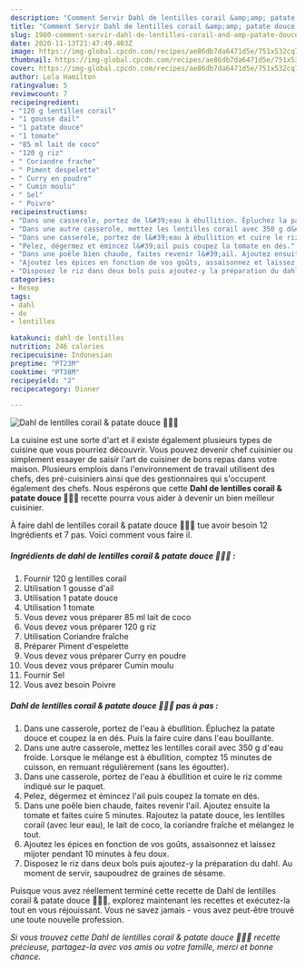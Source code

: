 ```yaml
---
description: "Comment Servir Dahl de lentilles corail &amp;amp; patate douce 🍠🥣🌱"
title: "Comment Servir Dahl de lentilles corail &amp;amp; patate douce 🍠🥣🌱"
slug: 1980-comment-servir-dahl-de-lentilles-corail-and-amp-patate-douce
date: 2020-11-13T21:47:49.403Z
image: https://img-global.cpcdn.com/recipes/ae86db7da6471d5e/751x532cq70/dahl-de-lentilles-corail-patate-douce-🍠🥣🌱-photo-principale-de-la-recette.jpg
thumbnail: https://img-global.cpcdn.com/recipes/ae86db7da6471d5e/751x532cq70/dahl-de-lentilles-corail-patate-douce-🍠🥣🌱-photo-principale-de-la-recette.jpg
cover: https://img-global.cpcdn.com/recipes/ae86db7da6471d5e/751x532cq70/dahl-de-lentilles-corail-patate-douce-🍠🥣🌱-photo-principale-de-la-recette.jpg
author: Lela Hamilton
ratingvalue: 5
reviewcount: 7
recipeingredient:
- "120 g lentilles corail"
- "1 gousse dail"
- "1 patate douce"
- "1 tomate"
- "85 ml lait de coco"
- "120 g riz"
- " Coriandre frache"
- " Piment despelette"
- " Curry en poudre"
- " Cumin moulu"
- " Sel"
- " Poivre"
recipeinstructions:
- "Dans une casserole, portez de l&#39;eau à ébullition. Épluchez la patate douce et coupez la en dés. Puis la faire cuire dans l&#39;eau bouillante."
- "Dans une autre casserole, mettez les lentilles corail avec 350 g d&#39;eau froide. Lorsque le mélange est à ébullition, comptez 15 minutes de cuisson, en remuant régulièrement (sans les égoutter)."
- "Dans une casserole, portez de l&#39;eau à ébullition et cuire le riz comme indiqué sur le paquet."
- "Pelez, dégermez et émincez l&#39;ail puis coupez la tomate en dés."
- "Dans une poêle bien chaude, faites revenir l&#39;ail. Ajoutez ensuite la tomate et faites cuire 5 minutes. Rajoutez la patate douce, les lentilles corail (avec leur eau), le lait de coco, la coriandre fraîche et mélangez le tout."
- "Ajoutez les épices en fonction de vos goûts, assaisonnez et laissez mijoter pendant 10 minutes à feu doux."
- "Disposez le riz dans deux bols puis ajoutez-y la préparation du dahl. Au moment de servir, saupoudrez de graines de sésame."
categories:
- Resep
tags:
- dahl
- de
- lentilles

katakunci: dahl de lentilles 
nutrition: 246 calories
recipecuisine: Indonesian
preptime: "PT23M"
cooktime: "PT38M"
recipeyield: "2"
recipecategory: Dinner

---
```



![Dahl de lentilles corail &amp; patate douce 🍠🥣🌱](https://img-global.cpcdn.com/recipes/ae86db7da6471d5e/751x532cq70/dahl-de-lentilles-corail-patate-douce-🍠🥣🌱-photo-principale-de-la-recette.jpg)

La cuisine est une sorte d'art et il existe également plusieurs types de cuisine que vous pourriez découvrir. Vous pouvez devenir chef cuisinier ou simplement essayer de saisir l'art de cuisiner de bons repas dans votre maison. Plusieurs emplois dans l'environnement de travail utilisent des chefs, des pré-cuisiniers ainsi que des gestionnaires qui s'occupent également des chefs. Nous espérons que cette <strong> Dahl de lentilles corail &amp; patate douce 🍠🥣🌱 </strong> recette pourra vous aider à devenir un bien meilleur cuisinier.

<!--inarticleads1-->

À faire dahl de lentilles corail &amp; patate douce 🍠🥣🌱 tue avoir besoin 12 Ingrédients et 7 pas. Voici comment vous faire il.

##### Ingrédients de dahl de lentilles corail &amp; patate douce 🍠🥣🌱 :

1. Fournir 120 g lentilles corail
1. Utilisation 1 gousse d&#39;ail
1. Utilisation 1 patate douce
1. Utilisation 1 tomate
1. Vous devez vous préparer 85 ml lait de coco
1. Vous devez vous préparer 120 g riz
1. Utilisation  Coriandre fraîche
1. Préparer  Piment d&#39;espelette
1. Vous devez vous préparer  Curry en poudre
1. Vous devez vous préparer  Cumin moulu
1. Fournir  Sel
1. Vous avez besoin  Poivre




<!--inarticleads2-->

##### Dahl de lentilles corail &amp; patate douce 🍠🥣🌱 pas à pas :

1. Dans une casserole, portez de l&#39;eau à ébullition. Épluchez la patate douce et coupez la en dés. Puis la faire cuire dans l&#39;eau bouillante.
1. Dans une autre casserole, mettez les lentilles corail avec 350 g d&#39;eau froide. Lorsque le mélange est à ébullition, comptez 15 minutes de cuisson, en remuant régulièrement (sans les égoutter).
1. Dans une casserole, portez de l&#39;eau à ébullition et cuire le riz comme indiqué sur le paquet.
1. Pelez, dégermez et émincez l&#39;ail puis coupez la tomate en dés.
1. Dans une poêle bien chaude, faites revenir l&#39;ail. Ajoutez ensuite la tomate et faites cuire 5 minutes. Rajoutez la patate douce, les lentilles corail (avec leur eau), le lait de coco, la coriandre fraîche et mélangez le tout.
1. Ajoutez les épices en fonction de vos goûts, assaisonnez et laissez mijoter pendant 10 minutes à feu doux.
1. Disposez le riz dans deux bols puis ajoutez-y la préparation du dahl. Au moment de servir, saupoudrez de graines de sésame.




<!--inarticleads1-->

<p>
Puisque vous avez réellement terminé cette recette de Dahl de lentilles corail &amp; patate douce 🍠🥣🌱, explorez maintenant les recettes et exécutez-la tout en vous réjouissant. Vous ne savez jamais - vous avez peut-être trouvé une toute nouvelle profession.
</p>

<p>
<i>Si vous trouvez cette Dahl de lentilles corail &amp; patate douce 🍠🥣🌱 recette précieuse, partagez-la avec vos amis ou votre famille, merci et bonne chance.</i>
</p>
